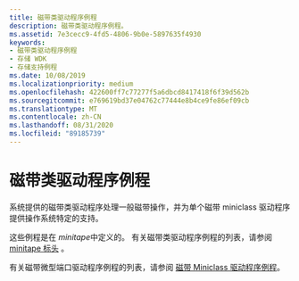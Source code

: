 ```yaml
---
title: 磁带类驱动程序例程
description: 磁带类驱动程序例程。
ms.assetid: 7e3cecc9-4fd5-4806-9b0e-5897635f4930
keywords:
- 磁带类驱动程序例程
- 存储 WDK
- 存储支持例程
ms.date: 10/08/2019
ms.localizationpriority: medium
ms.openlocfilehash: 422600ff7c77277f5a6dbcd8417418f6f39d562b
ms.sourcegitcommit: e769619bd37e04762c77444e8b4ce9fe86ef09cb
ms.translationtype: MT
ms.contentlocale: zh-CN
ms.lasthandoff: 08/31/2020
ms.locfileid: "89185739"
---
```

# <a name="tape-class-driver-routines"></a>磁带类驱动程序例程

系统提供的磁带类驱动程序处理一般磁带操作，并为单个磁带 miniclass 驱动程序提供操作系统特定的支持。

这些例程是在 *minitape*中定义的。 有关磁带类驱动程序例程的列表，请参阅 [minitape 标头](/windows-hardware/drivers/ddi/minitape/) 。

有关磁带微型端口驱动程序例程的列表，请参阅 [磁带 Miniclass 驱动程序例程](tape-miniclass-driver-routines.md)。